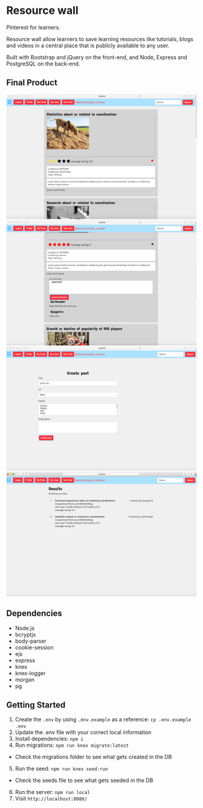 # Resource wall
Pinterest for learners.

Resource wall allow learners to save learning resources like tutorials, blogs and videos in a central place that is publicly available to any user.

Built with Bootstrap and jQuery on the front-end, and Node, Express and PostgreSQL on the back-end.

## Final Product
!["home"](https://github.com/silentcontrol/Resource-wall/blob/master/docs/home.png?raw=true)
!["comment"](https://github.com/silentcontrol/Resource-wall/blob/master/docs/comment.png?raw=true)
!["post"](https://github.com/silentcontrol/Resource-wall/blob/master/docs/post.png?raw=true)
!["likes"](https://github.com/silentcontrol/Resource-wall/blob/master/docs/likes.png?raw=true)

## Dependencies
- Node.js
- bcryptjs
- body-parser
- cookie-session
- ejs
- express
- knex
- knex-logger
- morgan
- pg

## Getting Started
1. Create the `.env` by using `.env.example` as a reference: `cp .env.example .env`
2. Update the .env file with your correct local information
3. Install dependencies: `npm i`
4. Run migrations: `npm run knex migrate:latest`
  - Check the migrations folder to see what gets created in the DB
5. Run the seed: `npm run knex seed:run`
  - Check the seeds file to see what gets seeded in the DB
6. Run the server: `npm run local`
7. Visit `http://localhost:8080/`
